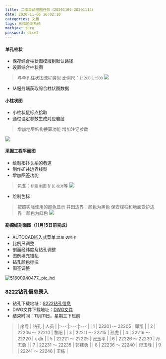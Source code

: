 ```yaml
---
title: 二维自动成图任务（20201109-20201114）
date: 2020-11-06 16:02:10
categories: 文档
tags: 三维地测系统
mathjax: ture
password: dice2
---
```


#### 单孔柱状

* 保存综合柱状图模版到默认路径
* 设置综合柱状图
> 与单孔柱状图流程类似
> 比例尺：`1:200` `1:500` 
![](16046564263197.jpg)

* 从服务端获取综合柱状图数据


#### 小柱状图

* 小柱状鼠标点拾取
* 通过设定参数生成对应岩层
> 增加地层结构换算功能
> 增加注记参数

![](15955856599713.jpg)


#### 采掘工程平面图

* 绘制拓扑关系的巷道
* 制作矿井边界线型
* 增加图签功能
> 包含：`标题` `制图` `矿长` `校对`等
![](16046559293977.jpg)

* 绘制色标
> 按照实际使用的颜色显示
> 井田边界：颜色为黑色
> 保安煤柱和地面受护边界：颜色为红色
![](16046560908865.jpg)



#### 勘探线剖面图（11月15日前完成）

* AUTOCAD嵌入式菜单:`菜单` `选项卡`
*  比例尺调整
*  剖面经纬度及钻孔调整
*  图例填充错乱
*  钻孔颜色标注
*  图签调整

![51600940477_.pic_hd](51600940477_.pic_hd.jpg)

### 8222钻孔信息录入

* 钻孔下载地址：[8222钻孔信息](http://192.168.1.34:8091/8222/8222.zip)
* DWG文件下载地址：[DWG文件](http://192.168.1.34:8091/8222/DWG.zip)
* 结束时间：11月11日，星期三下班前

> |   序号  |  钻孔   | 人员   |
|:---:|:---:|:---:|
| 1 | 22201 ～ 22205  |  郭凯  |
| 2 | 22206 ～ 22210  |  黎阳  |
| 3 | 22211 ～ 22215  |  孙虎  |
| 4 | 22216 ～ 22220  |  小燕  |
| 5 | 22221 ～ 22225  |   张玉平   |
| 6 | 22226 ～ 22230  |   孙志勇  |
| 7 | 22231 ～ 22235  |   郭建勇  |
| 8 | 22236 ～ 22240  |   母玉峰  |
| 9 | 22241 ～ 22246  |   王栋  |

